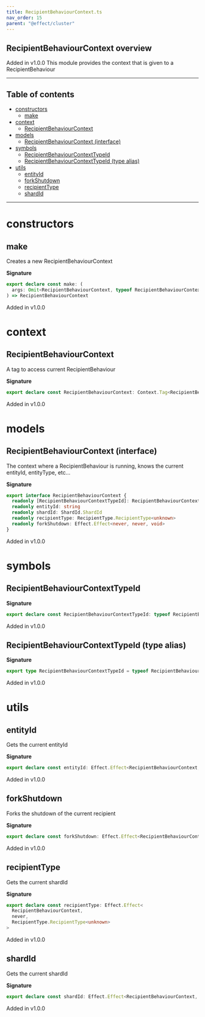 ```yaml
---
title: RecipientBehaviourContext.ts
nav_order: 15
parent: "@effect/cluster"
---
```


## RecipientBehaviourContext overview

Added in v1.0.0
This module provides the context that is given to a RecipientBehaviour

---

<h2 class="text-delta">Table of contents</h2>

- [constructors](#constructors)
  - [make](#make)
- [context](#context)
  - [RecipientBehaviourContext](#recipientbehaviourcontext)
- [models](#models)
  - [RecipientBehaviourContext (interface)](#recipientbehaviourcontext-interface)
- [symbols](#symbols)
  - [RecipientBehaviourContextTypeId](#recipientbehaviourcontexttypeid)
  - [RecipientBehaviourContextTypeId (type alias)](#recipientbehaviourcontexttypeid-type-alias)
- [utils](#utils)
  - [entityId](#entityid)
  - [forkShutdown](#forkshutdown)
  - [recipientType](#recipienttype)
  - [shardId](#shardid)

---

# constructors

## make

Creates a new RecipientBehaviourContext

**Signature**

```ts
export declare const make: (
  args: Omit<RecipientBehaviourContext, typeof RecipientBehaviourContextTypeId>
) => RecipientBehaviourContext
```

Added in v1.0.0

# context

## RecipientBehaviourContext

A tag to access current RecipientBehaviour

**Signature**

```ts
export declare const RecipientBehaviourContext: Context.Tag<RecipientBehaviourContext, RecipientBehaviourContext>
```

Added in v1.0.0

# models

## RecipientBehaviourContext (interface)

The context where a RecipientBehaviour is running, knows the current entityId, entityType, etc...

**Signature**

```ts
export interface RecipientBehaviourContext {
  readonly [RecipientBehaviourContextTypeId]: RecipientBehaviourContextTypeId
  readonly entityId: string
  readonly shardId: ShardId.ShardId
  readonly recipientType: RecipientType.RecipientType<unknown>
  readonly forkShutdown: Effect.Effect<never, never, void>
}
```

Added in v1.0.0

# symbols

## RecipientBehaviourContextTypeId

**Signature**

```ts
export declare const RecipientBehaviourContextTypeId: typeof RecipientBehaviourContextTypeId
```

Added in v1.0.0

## RecipientBehaviourContextTypeId (type alias)

**Signature**

```ts
export type RecipientBehaviourContextTypeId = typeof RecipientBehaviourContextTypeId
```

Added in v1.0.0

# utils

## entityId

Gets the current entityId

**Signature**

```ts
export declare const entityId: Effect.Effect<RecipientBehaviourContext, never, string>
```

Added in v1.0.0

## forkShutdown

Forks the shutdown of the current recipient

**Signature**

```ts
export declare const forkShutdown: Effect.Effect<RecipientBehaviourContext, never, void>
```

Added in v1.0.0

## recipientType

Gets the current shardId

**Signature**

```ts
export declare const recipientType: Effect.Effect<
  RecipientBehaviourContext,
  never,
  RecipientType.RecipientType<unknown>
>
```

Added in v1.0.0

## shardId

Gets the current shardId

**Signature**

```ts
export declare const shardId: Effect.Effect<RecipientBehaviourContext, never, ShardId.ShardId>
```

Added in v1.0.0
